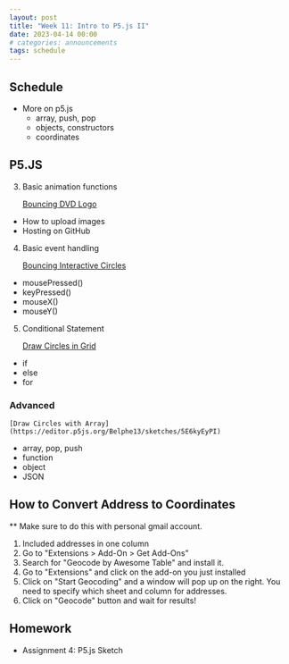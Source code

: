 ```yaml
---
layout: post
title: "Week 11: Intro to P5.js II"
date: 2023-04-14 00:00
# categories: announcements
tags: schedule
---
```


## Schedule
- More on p5.js
    - array, push, pop
    - objects, constructors
    - coordinates

## P5.JS

3. Basic animation functions

    [Bouncing DVD Logo](https://editor.p5js.org/Belphe13/sketches/-UKrR9Yir)

- How to upload images
- Hosting on GitHub

4. Basic event handling

    [Bouncing Interactive Circles](https://editor.p5js.org/Belphe13/sketches/R_Bq-uGqv)

- mousePressed()
- keyPressed()
- mouseX()
- mouseY()

5. Conditional Statement

    [Draw Circles in Grid](https://editor.p5js.org/Belphe13/sketches/VqT9MpQh5)

- if
- else
- for

### Advanced

    [Draw Circles with Array](https://editor.p5js.org/Belphe13/sketches/5E6kyEyPI)

- array, pop, push
- function
- object
- JSON

## How to Convert Address to Coordinates
** Make sure to do this with personal gmail account.

1. Included addresses in one column
2. Go to "Extensions > Add-On > Get Add-Ons"
3. Search for "Geocode by Awesome Table" and install it.
4. Go to "Extensions" and click on the add-on you just installed
5. Click on "Start Geocoding" and a window will pop up on the right. You need to specify which sheet and column for addresses.
6. Click on "Geocode" button and wait for results!

## Homework
- Assignment 4: P5.js Sketch